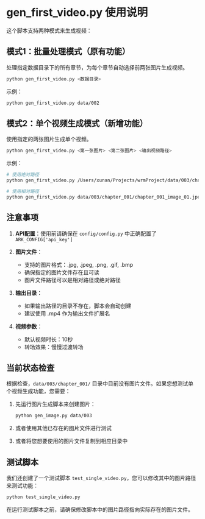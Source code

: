 # gen_first_video.py 使用说明

这个脚本支持两种模式来生成视频：

## 模式1：批量处理模式（原有功能）

处理指定数据目录下的所有章节，为每个章节自动选择前两张图片生成视频。

```bash
python gen_first_video.py <数据目录>
```

示例：
```bash
python gen_first_video.py data/002
```

## 模式2：单个视频生成模式（新增功能）

使用指定的两张图片生成单个视频。

```bash
python gen_first_video.py <第一张图片> <第二张图片> <输出视频路径>
```

示例：
```bash
# 使用绝对路径
python gen_first_video.py /Users/xunan/Projects/wrmProject/data/003/chapter_001/image1.jpeg /Users/xunan/Projects/wrmProject/data/003/chapter_001/image2.jpeg output_video.mp4

# 使用相对路径
python gen_first_video.py data/003/chapter_001/chapter_001_image_01.jpeg data/003/chapter_001/chapter_001_image_02.jpeg test_video.mp4
```

## 注意事项

1. **API配置**：使用前请确保在 `config/config.py` 中正确配置了 `ARK_CONFIG['api_key']`

2. **图片文件**：
   - 支持的图片格式：.jpg, .jpeg, .png, .gif, .bmp
   - 确保指定的图片文件存在且可读
   - 图片文件路径可以是相对路径或绝对路径

3. **输出目录**：
   - 如果输出路径的目录不存在，脚本会自动创建
   - 建议使用 .mp4 作为输出文件扩展名

4. **视频参数**：
   - 默认视频时长：10秒
   - 转场效果：慢慢过渡转场

## 当前状态检查

根据检查，`data/003/chapter_001/` 目录中目前没有图片文件。如果您想测试单个视频生成功能，您需要：

1. 先运行图片生成脚本来创建图片：
   ```bash
   python gen_image.py data/003
   ```

2. 或者使用其他已存在的图片文件进行测试

3. 或者将您想要使用的图片文件复制到相应目录中

## 测试脚本

我们还创建了一个测试脚本 `test_single_video.py`，您可以修改其中的图片路径来测试功能：

```bash
python test_single_video.py
```

在运行测试脚本之前，请确保修改脚本中的图片路径指向实际存在的图片文件。